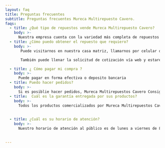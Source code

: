 ```yaml
---
layout: faq
title: Preguntas frecuentes 
subtitle: Preguntas frecuentes Mureca Multirepuesto Cavero.
faqs:
  - title: ¿Qué tipo de repuestos vende Mureca Multirepuesto Cavero?
    body: >-
      Nuestra empresa cuenta con la variedad más completa de repuestos para vehículos de todas las marcas. Amplia gama de productos, que forman parte de los diferentes sistemas de un vehículo.
  - title: ¿Cómo puedo obtener el repuesto que requiero?
    body: >-
       Puede visitarnos en nuestra casa matriz, llamarnos por celular o escribirnos por correo electrónico. Nuestros representantes de venta lo atenderán de forma personalizada.

       También puede llenar la solicitud de cotización vía web y estaremos comunicándonos con usted y gestionando su requerimiento.

  - title: ¿ Cómo pagar mi compra ?
    body: >-
      Puede pagar en forma efectiva o deposito bancaria
  - title: Puedo hacer pedidos?
    body: >-
      Si es posiblie hacer pedidos, Mureca Multirepuestos Cavero Consigue todo lo que nesecitas
  - title:  Cuál es la garantía entregada por sus productos?
    body: >-
      Todos los productos comercializados por Mureca Multirepuestos Cavero cuentan con una garantía de 6 meses a partir de la fecha de expedición de la factura.
      
      
  - title: ¿Cuál es su horario de atención?
    body: >-
      Nuestro horario de atención al público es de lunes a viernes de 8:30am a 19:00pm jornada continua, y los sábados de 9:00am a 1:00pm.
      
  
---
```


